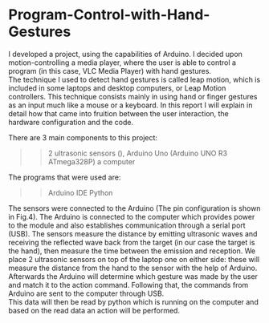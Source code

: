 # Program-Control-with-Hand-Gestures

I developed a project, using the capabilities of Arduino. I decided upon motion-controlling a media player, where the user is able to control a program (in this case, VLC Media Player) with hand gestures.  
The technique I used to detect hand gestures is called leap motion, which is included in some laptops and desktop computers, or Leap Motion controllers. This technique consists mainly in using hand or finger gestures as an input much like a mouse or a keyboard. 
In this report I will explain in detail how that came into fruition between the user interaction, the hardware configuration and the code.  


There are 3 main components to this project:
>> 2 ultrasonic sensors (),
>> Arduino Uno (Arduino UNO R3 ATmega328P)
>> a computer 

The programs that were used are:
>> Arduino IDE
>> Python 

The sensors were connected to the Arduino (The pin configuration is shown in Fig.4). The Arduino is connected to the computer which provides power to the module and also establishes communication through a serial port (USB). 
The sensors measure the distance by emitting ultrasonic waves and receiving the reflected wave back from the target (in our case the target is the hand), then measure the time between the emission and reception. 
We place 2 ultrasonic sensors on top of the laptop one on either side: these will measure the distance from the hand to the sensor with the help of Arduino. 
Afterwards the Arduino will determine which gesture was made by the user and match it to the action command. Following that, the commands from Arduino are sent to the computer through USB.  
This data will then be read by python which is running on the computer and based on the read data an action will be performed. 

